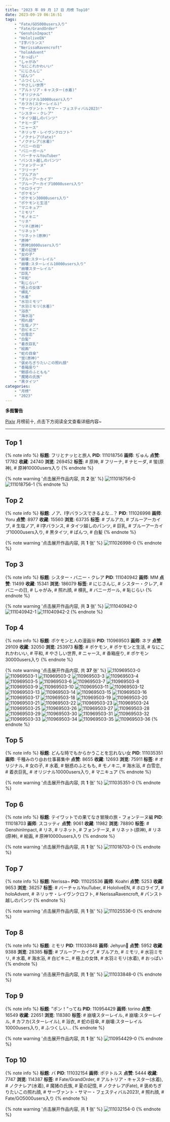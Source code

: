```yaml
---
title: "2023 年 09 月 17 日 月榜 Top10"
date: 2023-09-19 06:16:51
tags:
    - "Fate/GO5000users入り"
    - "Fate/GrandOrder"
    - "GenshinImpact"
    - "HololiveEN"
    - "I字バランス"
    - "NerissaRavencroft"
    - "holoAdvent"
    - "おっぱい"
    - "しゃがみ"
    - "なにこれかわいい"
    - "にじさんじ"
    - "ぱんつ"
    - "ふつくしい…"
    - "やさしい世界"
    - "アルトリア・キャスター(水着)"
    - "オリジナル"
    - "オリジナル10000users入り"
    - "カフカ(スターレイル)"
    - "サーヴァント・サマー・フェスティバル2023!"
    - "シスター・クレア"
    - "タイツ越しのパンツ"
    - "ナヒーダ"
    - "ニャース"
    - "ネリッサ・レイヴンクロフト"
    - "ノクナレア(Fate)"
    - "ノクナレア(水着)"
    - "バニーの日"
    - "バニーガール"
    - "バーチャルYouTuber"
    - "パンスト越しのパンツ"
    - "フォンテーヌ"
    - "フリーナ"
    - "ブルアカ"
    - "ブルーアーカイブ"
    - "ブルーアーカイブ10000users入り"
    - "ホロライブ"
    - "ポケモン"
    - "ポケモン30000users入り"
    - "ポケモンと生活"
    - "マニキュア"
    - "ミモリ"
    - "モノキニ"
    - "リネ"
    - "リネ(原神)"
    - "リネット"
    - "リネット(原神)"
    - "原神"
    - "原神10000users入り"
    - "夏の記憶"
    - "女の子"
    - "崩壊:スターレイル"
    - "崩壊:スターレイル10000users入り"
    - "崩壊スターレイル"
    - "巨乳"
    - "平和"
    - "恥じらい"
    - "極上の女体"
    - "横乳"
    - "水着"
    - "水羽ミモリ"
    - "水羽ミモリ(水着)"
    - "浴衣"
    - "海水浴"
    - "照れ顔"
    - "生塩ノア"
    - "白ビキニ"
    - "白雪恋"
    - "白髪"
    - "着衣巨乳"
    - "絵画"
    - "蛇の目傘"
    - "蛍(原神)"
    - "褒めちぎりたいこの照れ顔"
    - "香箱座り"
    - "魅惑のふともも"
    - "魔猪の氏族"
    - "黒タイツ"
categories:
    - "月榜"
    - "2023"
---
```


<i class="fa fa-triangle-exclamation"></i>**多图警告**<i class="fa fa-triangle-exclamation"></i>

[Pixiv](https://www.pixiv.net/) 月榜前十, 点击下方阅读全文查看详细内容~

<!-- more -->

---

## Top 1

{% note info %}
**标题**: フリとナッヒと旅人
**PID**: 111018756 **画师**: ぢゅん
**点赞**: 17782 **收藏**: 24740 **浏览**: 269452
**标签**: # 原神, # フリーナ, # ナヒーダ, # 蛍(原神), # 原神10000users入り
{% endnote %}

{% note warning '点击展开作品内容, 共 **2** 张' %}
![111018756-0](https://i.pixiv.re/img-original/img/2023/08/21/00/00/59/111018756_p0.jpg)
![111018756-1](https://i.pixiv.re/img-original/img/2023/08/21/00/00/59/111018756_p1.jpg)
{% endnote %}

## Top 2

{% note info %}
**标题**: ノア、I字バランスできるよな…？
**PID**: 111026998 **画师**: Yoru
**点赞**: 8977 **收藏**: 15560 **浏览**: 63735
**标签**: # ブルアカ, # ブルーアーカイブ, # 生塩ノア, # I字バランス, # タイツ越しのパンツ, # 巨乳, # ブルーアーカイブ10000users入り, # 黒タイツ, # ぱんつ, # 白髪
{% endnote %}

{% note warning '点击展开作品内容, 共 **1** 张' %}
![111026998-0](https://i.pixiv.re/img-original/img/2023/08/21/08/16/36/111026998_p0.jpg)
{% endnote %}

## Top 3

{% note info %}
**标题**: シスター・バニー・クレア
**PID**: 111040942 **画师**: MM
**点赞**: 11499 **收藏**: 15341 **浏览**: 186079
**标签**: # にじさんじ, # シスター・クレア, # バニーの日, # しゃがみ, # 照れ顔, # 横乳, # バニーガール, # 恥じらい
{% endnote %}

{% note warning '点击展开作品内容, 共 **3** 张' %}
![111040942-0](https://i.pixiv.re/img-original/img/2023/08/21/20/45/56/111040942_p0.png)
![111040942-1](https://i.pixiv.re/img-original/img/2023/08/21/20/45/56/111040942_p1.png)
![111040942-2](https://i.pixiv.re/img-original/img/2023/08/21/20/45/56/111040942_p2.png)
{% endnote %}

## Top 4

{% note info %}
**标题**: ポケモンと人の漫画⑩
**PID**: 110969503 **画师**: ネヲ
**点赞**: 29109 **收藏**: 32050 **浏览**: 253973
**标签**: # ポケモン, # ポケモンと生活, # なにこれかわいい, # 平和, # やさしい世界, # ニャース, # 香箱座り, # ポケモン30000users入り
{% endnote %}

{% note warning '点击展开作品内容, 共 **37** 张' %}
![110969503-0](https://i.pixiv.re/img-original/img/2023/08/19/14/11/18/110969503_p0.png)
![110969503-1](https://i.pixiv.re/img-original/img/2023/08/19/14/11/18/110969503_p1.png)
![110969503-2](https://i.pixiv.re/img-original/img/2023/08/19/14/11/18/110969503_p2.png)
![110969503-3](https://i.pixiv.re/img-original/img/2023/08/19/14/11/18/110969503_p3.png)
![110969503-4](https://i.pixiv.re/img-original/img/2023/08/19/14/11/18/110969503_p4.png)
![110969503-5](https://i.pixiv.re/img-original/img/2023/08/19/14/11/18/110969503_p5.png)
![110969503-6](https://i.pixiv.re/img-original/img/2023/08/19/14/11/18/110969503_p6.png)
![110969503-7](https://i.pixiv.re/img-original/img/2023/08/19/14/11/18/110969503_p7.png)
![110969503-8](https://i.pixiv.re/img-original/img/2023/08/19/14/11/18/110969503_p8.png)
![110969503-9](https://i.pixiv.re/img-original/img/2023/08/19/14/11/18/110969503_p9.png)
![110969503-10](https://i.pixiv.re/img-original/img/2023/08/19/14/11/18/110969503_p10.png)
![110969503-11](https://i.pixiv.re/img-original/img/2023/08/19/14/11/18/110969503_p11.png)
![110969503-12](https://i.pixiv.re/img-original/img/2023/08/19/14/11/18/110969503_p12.png)
![110969503-13](https://i.pixiv.re/img-original/img/2023/08/19/14/11/18/110969503_p13.png)
![110969503-14](https://i.pixiv.re/img-original/img/2023/08/19/14/11/18/110969503_p14.png)
![110969503-15](https://i.pixiv.re/img-original/img/2023/08/19/14/11/18/110969503_p15.png)
![110969503-16](https://i.pixiv.re/img-original/img/2023/08/19/14/11/18/110969503_p16.png)
![110969503-17](https://i.pixiv.re/img-original/img/2023/08/19/14/11/18/110969503_p17.png)
![110969503-18](https://i.pixiv.re/img-original/img/2023/08/19/14/11/18/110969503_p18.png)
![110969503-19](https://i.pixiv.re/img-original/img/2023/08/19/14/11/18/110969503_p19.png)
![110969503-20](https://i.pixiv.re/img-original/img/2023/08/19/14/11/18/110969503_p20.png)
![110969503-21](https://i.pixiv.re/img-original/img/2023/08/19/14/11/18/110969503_p21.png)
![110969503-22](https://i.pixiv.re/img-original/img/2023/08/19/14/11/18/110969503_p22.png)
![110969503-23](https://i.pixiv.re/img-original/img/2023/08/19/14/11/18/110969503_p23.png)
![110969503-24](https://i.pixiv.re/img-original/img/2023/08/19/14/11/18/110969503_p24.png)
![110969503-25](https://i.pixiv.re/img-original/img/2023/08/19/14/11/18/110969503_p25.png)
![110969503-26](https://i.pixiv.re/img-original/img/2023/08/19/14/11/18/110969503_p26.png)
![110969503-27](https://i.pixiv.re/img-original/img/2023/08/19/14/11/18/110969503_p27.png)
![110969503-28](https://i.pixiv.re/img-original/img/2023/08/19/14/11/18/110969503_p28.png)
![110969503-29](https://i.pixiv.re/img-original/img/2023/08/19/14/11/18/110969503_p29.png)
![110969503-30](https://i.pixiv.re/img-original/img/2023/08/19/14/11/18/110969503_p30.png)
![110969503-31](https://i.pixiv.re/img-original/img/2023/08/19/14/11/18/110969503_p31.png)
![110969503-32](https://i.pixiv.re/img-original/img/2023/08/19/14/11/18/110969503_p32.png)
![110969503-33](https://i.pixiv.re/img-original/img/2023/08/19/14/11/18/110969503_p33.png)
![110969503-34](https://i.pixiv.re/img-original/img/2023/08/19/14/11/18/110969503_p34.png)
![110969503-35](https://i.pixiv.re/img-original/img/2023/08/19/14/11/18/110969503_p35.png)
![110969503-36](https://i.pixiv.re/img-original/img/2023/08/19/14/11/18/110969503_p36.png)
{% endnote %}

## Top 5

{% note info %}
**标题**: どんな時でもからかうことを忘れない女
**PID**: 111035351 **画师**: 千種みのり@お仕事募集中
**点赞**: 8655 **收藏**: 12693 **浏览**: 75911
**标签**: # オリジナル, # 女の子, # 水着, # 魅惑のふともも, # モノキニ, # 海水浴, # 白雪恋, # 着衣巨乳, # オリジナル10000users入り, # マニキュア
{% endnote %}

{% note warning '点击展开作品内容, 共 **1** 张' %}
![111035351-0](https://i.pixiv.re/img-original/img/2023/08/21/17/15/54/111035351_p0.jpg)
{% endnote %}

## Top 6

{% note info %}
**标题**: テイワットでの果てなき冒険の旅・フォンテーヌ編
**PID**: 111018703 **画师**: スコッティ
**点赞**: 9061 **收藏**: 11982 **浏览**: 78890
**标签**: # GenshinImpact, # リネ, # リネット, # フォンテーヌ, # リネット(原神), # リネ(原神), # 絵画, # 原神10000users入り
{% endnote %}

{% note warning '点击展开作品内容, 共 **1** 张' %}
![111018703-0](https://i.pixiv.re/img-original/img/2023/08/21/00/00/36/111018703_p0.jpg)
{% endnote %}

## Top 7

{% note info %}
**标题**: Nerissa~
**PID**: 111025536 **画师**: Koahri
**点赞**: 5253 **收藏**: 9653 **浏览**: 36257
**标签**: # バーチャルYouTuber, # HololiveEN, # ホロライブ, # holoAdvent, # ネリッサ・レイヴンクロフト, # NerissaRavencroft, # パンスト越しのパンツ
{% endnote %}

{% note warning '点击展开作品内容, 共 **1** 张' %}
![111025536-0](https://i.pixiv.re/img-original/img/2023/08/21/06/14/40/111025536_p0.png)
{% endnote %}

## Top 8

{% note info %}
**标题**: ミモリ
**PID**: 111033848 **画师**: Jehyun🥰
**点赞**: 5952 **收藏**: 9388 **浏览**: 28385
**标签**: # ブルーアーカイブ, # ブルアカ, # ミモリ, # 水羽ミモリ, # 水着, # 海水浴, # 白ビキニ, # 極上の女体, # 水羽ミモリ(水着), # おっぱい
{% endnote %}

{% note warning '点击展开作品内容, 共 **1** 张' %}
![111033848-0](https://i.pixiv.re/img-original/img/2023/08/21/16/00/01/111033848_p0.jpg)
{% endnote %}

## Top 9

{% note info %}
**标题**: ”ポン！”ってね
**PID**: 110954429 **画师**: torino
**点赞**: 16549 **收藏**: 22651 **浏览**: 118380
**标签**: # 崩壊スターレイル, # 崩壊:スターレイル, # カフカ(スターレイル), # 浴衣, # 蛇の目傘, # 崩壊:スターレイル10000users入り, # ふつくしい…
{% endnote %}

{% note warning '点击展开作品内容, 共 **1** 张' %}
![110954429-0](https://i.pixiv.re/img-original/img/2023/08/19/00/00/41/110954429_p0.jpg)
{% endnote %}

## Top 10

{% note info %}
**标题**: バ
**PID**: 111032154 **画师**: ポテトルス
**点赞**: 5444 **收藏**: 7747 **浏览**: 114387
**标签**: # Fate/GrandOrder, # アルトリア・キャスター(水着), # ノクナレア(水着), # 魔猪の氏族, # 夏の記憶, # ノクナレア(Fate), # 褒めちぎりたいこの照れ顔, # サーヴァント・サマー・フェスティバル2023!, # 照れ顔, # Fate/GO5000users入り
{% endnote %}

{% note warning '点击展开作品内容, 共 **1** 张' %}
![111032154-0](https://i.pixiv.re/img-original/img/2023/08/21/14/10/53/111032154_p0.jpg)
{% endnote %}
